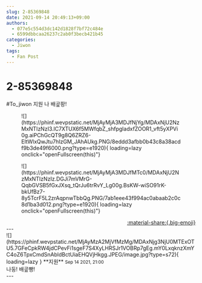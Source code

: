 ```yaml
---
slug: 2-85369848
date: 2021-09-14 20:49:13+09:00
authors:
  - 077e5c554d3dc142d1828f7bf72c484e
  - 6599dbbcaa26237c2ab0f3becb421b45
categories:
  - Jiwon
tags:
  - Fan Post
---
```


# 2-85369848

<div class="post-container" markdown="1">
<div class="content-container md-sidebar__scrollwrap" markdown="1">

\#To_jiwon 지원 나 배곺팡!
<figure markdown="1">
![](https://phinf.wevpstatic.net/MjAyMjA3MDJfNjYg/MDAxNjU2NzMxNTIzNzI3.lC7XTUX6f5MWfqbZ_shfpgIadxfZOOR1_vft5yXPVi0g.aiPChGcQT9g8Q6ZRZ6-EltWlxQwJtu7hIzGM_JAhAUkg.PNG/8eddd3afbb0b43c8a38acdf9b3de49f6000.png?type=e1920){ loading=lazy onclick="openFullscreen(this)"}
</figure>

<figure markdown="1">
![](https://phinf.wevpstatic.net/MjAyMjA3MDJfMTc0/MDAxNjU2NzMxNTIzNzIz.DGJi7mVMrG-QqbGVSB5fGxJXsq_tQrJu6trRvY_Lg00g.BsKW-wiSO91rK-bkUfBz7-8y5TcrF5L2zrAqpnwTbbQg.PNG/7ab1eee43f994ac0abaab2c0c8d1ba3d012.png?type=e1920){ loading=lazy onclick="openFullscreen(this)"}
</figure>


</div>
</div>

<div style="text-align: right;" markdown="1">
<a href="https://weverse.io/fromis9/fanpost/2-85369848" style="text-align: right;">:material-share:{.big-emoji}</a>
</div>
---

<div class="comments-container md-sidebar__scrollwrap" markdown="1">
<div class="comment" markdown="1">
<div class='id-container' markdown="1">
![](https://phinf.wevpstatic.net/MjAyMzA2MjVfMzMg/MDAxNjg3NjU0MTExOTU5.7GFeCpkRW4jdCPevFi1sgeF7S4XyLHRSJr1VOBRp7gEg.mY0LxqknzXmYC4oZ6TpxCmdSnAbldBctUiaEHQVjHkgg.JPEG/image.jpg?type=s72){ loading=lazy }
**<span class="artist">지원</span>** <small>Sep 14 2021, 21:00</small><br>
</div>
<div class='comment-body' markdown="1">
나둥! 배곺빵!
</div>
</div>
</div>
---
